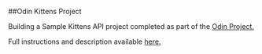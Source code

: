 ##Odin Kittens Project

Building a Sample Kittens API project completed as part of the <a href="http://www.theodinproject.com/">Odin Project.</a>

Full instructions and description available <a href="http://www.theodinproject.com/ruby-on-rails/apis?ref=lnav">here.</a>
